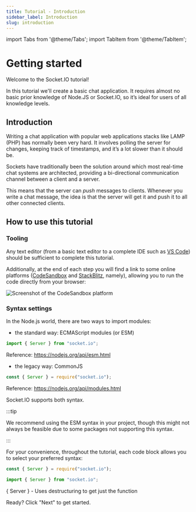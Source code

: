 ```yaml
---
title: Tutorial - Introduction
sidebar_label: Introduction
slug: introduction
---
```


import Tabs from '@theme/Tabs';
import TabItem from '@theme/TabItem';

# Getting started

Welcome to the Socket.IO tutorial!

In this tutorial we'll create a basic chat application. It requires almost no basic prior knowledge of Node.JS or Socket.IO, so it’s ideal for users of all knowledge levels.

## Introduction

Writing a chat application with popular web applications stacks like LAMP (PHP) has normally been very hard. It involves polling the server for changes, keeping track of timestamps, and it’s a lot slower than it should be.

Sockets have traditionally been the solution around which most real-time chat systems are architected, providing a bi-directional communication channel between a client and a server.

This means that the server can *push* messages to clients. Whenever you write a chat message, the idea is that the server will get it and push it to all other connected clients.

## How to use this tutorial

### Tooling

Any text editor (from a basic text editor to a complete IDE such as [VS Code](https://code.visualstudio.com/)) should be sufficient to complete this tutorial.

Additionally, at the end of each step you will find a link to some online platforms ([CodeSandbox](https://codesandbox.io) and [StackBlitz](https://stackblitz.com), namely), allowing you to run the code directly from your browser:

![Screenshot of the CodeSandbox platform](/images/codesandbox.png)

### Syntax settings

In the Node.js world, there are two ways to import modules:

- the standard way: ECMAScript modules (or ESM)

```js
import { Server } from "socket.io";
```

Reference: https://nodejs.org/api/esm.html

- the legacy way: CommonJS

```js
const { Server } = require("socket.io");
```

Reference: https://nodejs.org/api/modules.html

Socket.IO supports both syntax. 

:::tip

We recommend using the ESM syntax in your project, though this might not always be feasible due to some packages not supporting this syntax.

:::

For your convenience, throughout the tutorial, each code block allows you to select your preferred syntax:

<Tabs groupId="lang">
  <TabItem value="cjs" label="CommonJS" default>

```js
const { Server } = require("socket.io");
```

  </TabItem>
  <TabItem value="mjs" label="ES modules">

```js
import { Server } from "socket.io";
```

  </TabItem>
</Tabs>
{ Server } - Uses destructuring to get just the function


Ready? Click "Next" to get started.
